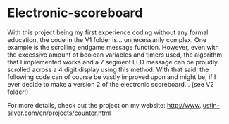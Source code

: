 # Electronic-scoreboard
With this project being my first experience coding without any formal education, the code in the V1 folder is... unnecessarily complex. One example is the scrolling endgame message function. However, even with the excessive amount of boolean variables and timers used, the algorithm that I implemented works and a 7 segment LED message can be proudly scrolled across a 4 digit display using this method. With that said, the following code can of course be vastly improved upon and might be, if I ever decide to make a version 2 of the electronic scoreboard... (see V2 folder!)


For more details, check out the project on my website:
http://www.justin-silver.com/en/projects/counter.html
